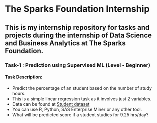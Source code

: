 # The Sparks Foundation Internship
 This is my internship repository for tasks and projects during the internship of Data Science and Business Analytics at The Sparks Foundation.
 ---
 
 ### Task-1 : Prediction using Supervised ML (Level - Beginner)

#### Task Description:
* Predict the percentage of an student based on the number of study hours. 
* This is a simple linear regression task as it involves just 2 variables.
* Data can be found at [Student dataset](http://bit.ly/w)
* You can use R, Python, SAS Enterprise Miner or any other tool. 
* What will be predicted score if a student studies for 9.25 hrs/day?
